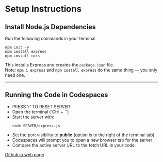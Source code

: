 # Setup Instructions

## Install Node.js Dependencies

Run the following commands in your terminal:

```
npm init -y
npm install express
npm install cors
```

This installs Express and creates the `package.json` file.  
Note: `npm i express` and `npm install express` do the same thing — you only need one.

---

## Running the Code in Codespaces

- PRESS 'r' TO RESET SERVER
- Open the terminal (`Ctrl + \``)
- Start the server with:
  ```
  node SERVER/express.js
  ```
- Set the port visibility to **public** (option is to the right of the terminal tab)
- Codespaces will prompt you to open a new browser tab for the server
- Compare the active server URL to the fetch URL in your code:


[Github io web page](https://masonhaines.github.io/CS491-MasonSamuel-Exercise4Main/)
